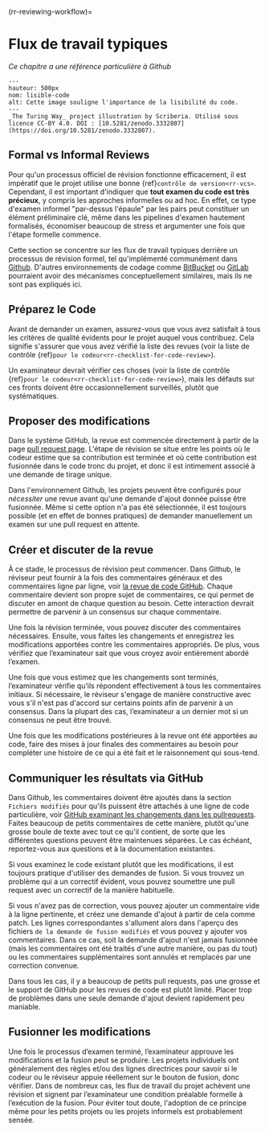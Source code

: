 (rr-reviewing-workflow)=
# Flux de travail typiques

*Ce chapitre a une référence particulière à Github*

```{figure} ../../figures/readable-code.*
---
hauteur: 500px
nom: lisible-code
alt: Cette image souligne l'importance de la lisibilité du code.
---
_The Turing Way_ project illustration by Scriberia. Utilisé sous licence CC-BY 4.0. DOI : [10.5281/zenodo.3332807](https://doi.org/10.5281/zenodo.3332807).
```

## Formal vs Informal Reviews

Pour qu'un processus officiel de révision fonctionne efficacement, il est impératif que le projet utilise une bonne {ref}`contrôle de version<rr-vcs>`. Cependant, il est important d'indiquer que **tout examen du code est très précieux**, y compris les approches informelles ou ad hoc. En effet, ce type d'examen informel "par-dessus l'épaule" par les pairs peut constituer un élément préliminaire clé, même dans les pipelines d'examen hautement formalisés, économiser beaucoup de stress et argumenter une fois que l'étape formelle commence.

Cette section se concentre sur les flux de travail typiques derrière un processus de révision formel, tel qu'implémenté communément dans [Github](https://github.com/). D'autres environnements de codage comme [BitBucket](https://bitbucket.org/) ou [GitLab](https://about.gitlab.com/) pourraient avoir des mécanismes conceptuellement similaires, mais ils ne sont pas expliqués ici.

## Préparez le Code

Avant de demander un examen, assurez-vous que vous avez satisfait à tous les critères de qualité évidents pour le projet auquel vous contribuez. Cela signifie s'assurer que vous avez vérifié la liste des revues (voir la liste de contrôle {ref}`pour le codeur<rr-checklist-for-code-review>`).

Un examinateur devrait vérifier ces choses (voir la liste de contrôle {ref}`pour le codeur<rr-checklist-for-code-review>`), mais les défauts sur ces fronts doivent être occasionnellement surveillés, plutôt que systématiques.

## Proposer des modifications

Dans le système GitHub, la revue est commencée directement à partir de la page [pull request page](https://docs.github.com/en/free-pro-team@latest/github/collaborating-with-issues-and-pull-requests/creating-a-pull-request). L'étape de révision se situe entre les points où le codeur estime que sa contribution est terminée et où cette contribution est fusionnée dans le code tronc du projet, et donc il est intimement associé à une demande de tirage unique.

Dans l'environnement Github, les projets peuvent être configurés pour *nécessiter* une revue avant qu'une demande d'ajout donnée puisse être fusionnée. Même si cette option n'a pas été sélectionnée, il est toujours possible (et en effet de bonnes pratiques) de demander manuellement un examen sur une pull request en attente.

## Créer et discuter de la revue

À ce stade, le processus de révision peut commencer. Dans Github, le réviseur peut fournir à la fois des commentaires généraux et des commentaires ligne par ligne, voir [la revue de code GitHub](https://github.com/features/code-review). Chaque commentaire devient son propre sujet de commentaires, ce qui permet de discuter en amont de chaque question au besoin. Cette interaction devrait permettre de parvenir à un consensus sur chaque commentaire.

Une fois la révision terminée, vous pouvez discuter des commentaires nécessaires. Ensuite, vous faites les changements et enregistrez les modifications apportées contre les commentaires appropriés. De plus, vous vérifiez que l’examinateur sait que vous croyez avoir entièrement abordé l’examen.

Une fois que vous estimez que les changements sont terminés, l’examinateur vérifie qu’ils répondent effectivement à tous les commentaires initiaux. Si nécessaire, le réviseur s'engage de manière constructive avec vous s'il n'est pas d'accord sur certains points afin de parvenir à un consensus. Dans la plupart des cas, l’examinateur a un dernier mot si un consensus ne peut être trouvé.

Une fois que les modifications postérieures à la revue ont été apportées au code, faire des mises à jour finales des commentaires au besoin pour compléter une histoire de ce qui a été fait et le raisonnement qui sous-tend.

## Communiquer les résultats via GitHub

Dans Github, les commentaires doivent être ajoutés dans la section `Fichiers modifiés` pour qu'ils puissent être attachés à une ligne de code particulière, voir [GitHub examinant les changements dans les pullrequests](https://docs.github.com/en/free-pro-team@latest/github/collaborating-with-issues-and-pull-requests/reviewing-changes-in-pull-requests). Faites beaucoup de petits commentaires de cette manière, plutôt qu'une grosse boule de texte avec tout ce qu'il contient, de sorte que les différentes questions peuvent être maintenues séparées. Le cas échéant, reportez-vous aux questions et à la documentation existantes.

Si vous examinez le code existant plutôt que les modifications, il est toujours pratique d'utiliser des demandes de fusion. Si vous trouvez un problème qui a un correctif évident, vous pouvez soumettre une pull request avec un correctif de la manière habituelle.

Si vous n'avez pas de correction, vous pouvez ajouter un commentaire vide à la ligne pertinente, et créez une demande d'ajout à partir de cela comme patch. Les lignes correspondantes s'allument alors dans l'aperçu des fichiers `de la demande de fusion modifiés` et vous pouvez y ajouter vos commentaires. Dans ce cas, soit la demande d'ajout n'est jamais fusionnée (mais les commentaires ont été traités d'une autre manière, ou pas du tout) ou les commentaires supplémentaires sont annulés et remplacés par une correction convenue.

Dans tous les cas, il y a beaucoup de petits pull requests, pas une grosse et le support de GitHub pour les revues de code est plutôt limité. Placer trop de problèmes dans une seule demande d'ajout devient rapidement peu maniable.

## Fusionner les modifications

Une fois le processus d’examen terminé, l’examinateur approuve les modifications et la fusion peut se produire. Les projets individuels ont généralement des règles et/ou des lignes directrices pour savoir si le codeur ou le réviseur appuie réellement sur le bouton de fusion, donc vérifier. Dans de nombreux cas, les flux de travail du projet achèvent une révision et signent par l’examinateur une condition préalable formelle à l’exécution de la fusion. Pour éviter tout doute, l'adoption de ce principe même pour les petits projets ou les projets informels est probablement sensée.
